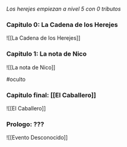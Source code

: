 
_Los herejes empiezan a nivel 5 con 0 tributos_
### Capitulo 0: La Cadena de los Herejes
![[La Cadena de los Herejes]]
### Capitulo 1: La nota de Nico
![[La nota de Nico]]

#oculto 

### Capitulo final: [[El Caballero]]
![[El Caballero]]

### Prologo: ???
![[Evento Desconocido]]
